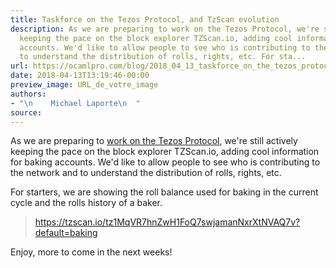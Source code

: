 ```yaml
---
title: Taskforce on the Tezos Protocol, and TzScan evolution
description: As we are preparing to work on the Tezos Protocol, we're still actively
  keeping the pace on the block explorer TZScan.io, adding cool information for baking
  accounts. We'd like to allow people to see who is contributing to the network and
  to understand the distribution of rolls, rights, etc. For sta...
url: https://ocamlpro.com/blog/2018_04_13_taskforce_on_the_tezos_protocol_and_tzscan_evolution
date: 2018-04-13T13:19:46-00:00
preview_image: URL_de_votre_image
authors:
- "\n    Michael Laporte\n  "
source:
---
```


<p>As we are preparing to <a href="https://twitter.com/TezosFoundation/status/984814729213480960">work on the Tezos Protocol</a>, we're still actively keeping the pace on the block explorer TZScan.io, adding cool information for baking accounts. We'd like to allow people to see who is contributing to the network and to understand the distribution of rolls, rights, etc.</p>
<p>For starters, we are showing the roll balance used for baking in the current cycle and the rolls history of a baker.</p>
<blockquote>
<p><a href="https://tzscan.io/tz1MqVR7hnZwH1FoQ7swjamanNxrXtNVAQ7v?default=baking">https://tzscan.io/tz1MqVR7hnZwH1FoQ7swjamanNxrXtNVAQ7v?default=baking</a></p>
</blockquote>
<p>Enjoy, more to come in the next weeks!</p>

